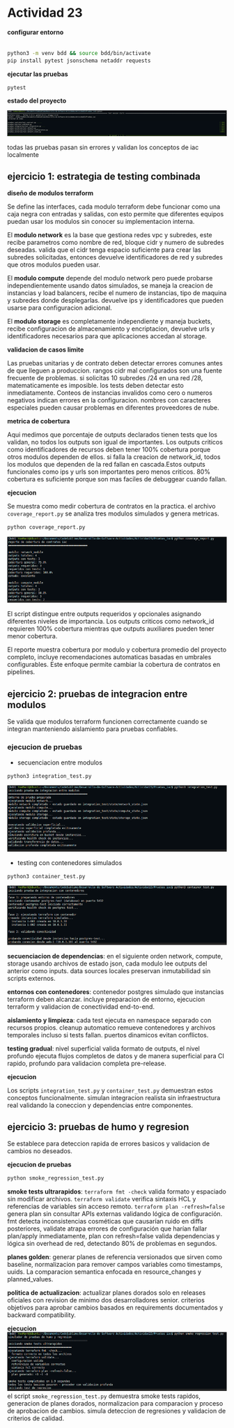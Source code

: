 # Actividad 23

**configurar entorno**
```bash

python3 -m venv bdd && source bdd/bin/activate
pip install pytest jsonschema netaddr requests

```
**ejecutar las pruebas**
```bash
pytest
```
**estado del proyecto**

![Descripción](Imagenes/fot1.png)

todas las pruebas pasan sin errores y validan los conceptos de iac localmente

## ejercicio 1: estrategia de testing combinada

**diseño de modulos terraform**

Se define las interfaces, cada modulo terraform debe funcionar como una caja negra con entradas y salidas, con esto permite que diferentes equipos puedan usar los modulos sin conocer su implementacion interna.

El **modulo network** es la base que gestiona redes vpc y subredes, este recibe parametros como nombre de red, bloque cidr y numero de subredes deseadas. valida que el cidr tenga espacio suficiente para crear las subredes solicitadas, entonces devuelve identificadores de red y subredes que otros modulos pueden usar.

El **modulo compute** depende del modulo network pero puede probarse independientemente usando datos simulados, se maneja la creacion de instancias y load balancers, recibe el numero de instancias, tipo de maquina y subredes donde desplegarlas. devuelve ips y identificadores que pueden usarse para configuracion adicional.

El **modulo storage** es completamente independiente y maneja buckets, recibe configuracion de almacenamiento y encriptacion, devuelve urls y identificadores necesarios para que aplicaciones accedan al storage.

**validacion de casos limite**

Las pruebas unitarias y de contrato deben detectar errores comunes antes de que lleguen a produccion. rangos cidr mal configurados son una fuente frecuente de problemas. si solicitas 10 subredes /24 en una red /28, matematicamente es imposible. los tests deben detectar esto inmediatamente. Conteos de instancias invalidos como cero o numeros negativos indican errores en la configuracion. nombres con caracteres especiales pueden causar problemas en diferentes proveedores de nube. 

**metrica de cobertura**

Aqui medimos que porcentaje de outputs declarados tienen tests que los validan, no todos los outputs son igual de importantes. Los outputs criticos como identificadores de recursos deben tener 100% cobertura porque otros modulos dependen de ellos. si falla la creacion de network_id, todos los modulos que dependen de la red fallan en cascada.Estos outputs funcionales como ips y urls son importantes pero menos criticos. 80% cobertura es suficiente porque son mas faciles de debuggear cuando fallan.

**ejecucion**

Se muestra como medir cobertura de contratos en la practica. el archivo `coverage_report.py` se analiza tres modulos simulados y genera metricas.

```bash
python coverage_report.py
```

![Descripción](Imagenes/fot2.png)

El script distingue entre outputs requeridos y opcionales asignando diferentes niveles de importancia. Los outputs criticos como network_id requieren 100% cobertura mientras que outputs auxiliares pueden tener menor cobertura.

El reporte muestra cobertura por modulo y cobertura promedio del proyecto completo, incluye recomendaciones automaticas basadas en umbrales configurables. Este enfoque permite cambiar la  cobertura de contratos en pipelines.


## ejercicio 2: pruebas de integracion entre modulos

Se valida que modulos terraform funcionen correctamente cuando se integran manteniendo aislamiento para pruebas confiables.

### ejecucion de pruebas

- secuenciacion entre modulos
```bash
python3 integration_test.py
```
![Descripción](Imagenes/fot3.png)

- testing con contenedores simulados  
```bash
python3 container_test.py
```

![Descripción](Imagenes/fot5.png)


**secuenciacion de dependencias**: en el siguiente orden network, compute, storage usando archivos de estado json,  cada modulo lee outputs del anterior como inputs. data sources locales preservan inmutabilidad sin scripts externos.

**entornos con contenedores**: contenedor postgres simulado que instancias terraform deben alcanzar. incluye preparacion de entorno, ejecucion terraform y validacion de conectividad end-to-end.

**aislamiento y limpieza**: cada test ejecuta en namespace separado con recursos propios. cleanup automatico remueve contenedores y archivos temporales incluso si tests fallan. puertos dinamicos evitan conflictos.

**testing gradual**: nivel superficial valida formato de outputs, el nivel profundo ejecuta flujos completos de datos y de manera superficial para CI rapido, profundo para validacion completa pre-release.

**ejecucion**

Los scripts `integration_test.py` y `container_test.py` demuestran estos conceptos funcionalmente. simulan integracion realista sin infraestructura real validando la coneccion y dependencias entre componentes.

## ejercicio 3: pruebas de humo y regresion

Se establece para deteccion rapida de errores basicos y validacion de cambios no deseados.

**ejecucion de pruebas**

```bash
python smoke_regression_test.py
```

**smoke tests ultrarapidos**:
`terraform fmt -check` valida formato y espaciado sin modificar archivos. 
`terraform validate` verifica sintaxis HCL y referencias de variables sin acceso remoto.
`terraform plan -refresh=false` genera plan sin consultar APIs externas validando lógica de configuración.
fmt detecta inconsistencias cosméticas que causarían ruido en diffs posteriores, validate atrapa errores de configuración que harían fallar plan/apply inmediatamente, plan con refresh=false valida dependencias y lógica sin overhead de red, detectando 80% de problemas en segundos.

**planes golden**: generar planes de referencia versionados que sirven como baseline, normalizacion para remover campos variables como timestamps, uuids. La comparacion semantica enfocada en resource_changes y planned_values.

**politica de actualizacion**: actualizar planes dorados solo en releases oficiales con revision de minimo dos desarrolladores senior. criterios objetivos para aprobar cambios basados en requirements documentados y backward compatibility.

**ejecucion**
![Descripción](Imagenes/fot6.png)
el script `smoke_regression_test.py` demuestra smoke tests rapidos, generacion de planes dorados, normalizacion para comparacion y proceso de aprobacion de cambios. simula deteccion de regresiones y validacion de criterios de calidad.
